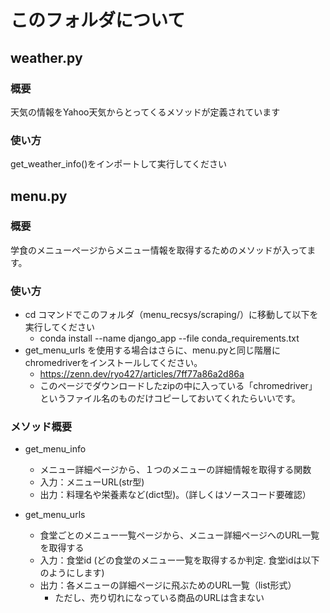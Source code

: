 # このフォルダについて
## weather.py
### 概要
天気の情報をYahoo天気からとってくるメソッドが定義されています

### 使い方
get_weather_info()をインポートして実行してください

## menu.py
### 概要
学食のメニューページからメニュー情報を取得するためのメソッドが入ってます。

### 使い方
- cd コマンドでこのフォルダ（menu_recsys/scraping/）に移動して以下を実行してください
    - conda install --name django_app --file conda_requirements.txt
- get_menu_urls を使用する場合はさらに、menu.pyと同じ階層にchromedriverをインストールしてください。
    - https://zenn.dev/ryo427/articles/7ff77a86a2d86a
    - このページでダウンロードしたzipの中に入っている「chromedriver」というファイル名のものだけコピーしておいてくれたらいいです。

### メソッド概要
- get_menu_info
    - メニュー詳細ページから、１つのメニューの詳細情報を取得する関数
    - 入力：メニューURL(str型)
    - 出力：料理名や栄養素など(dict型)。（詳しくはソースコード要確認）

- get_menu_urls
    - 食堂ごとのメニュー一覧ページから、メニュー詳細ページへのURL一覧を取得する
    - 入力：食堂id (どの食堂のメニュー一覧を取得するか判定. 食堂idは以下のようにします)
    - 出力：各メニューの詳細ページに飛ぶためのURL一覧（list形式）
        - ただし、売り切れになっている商品のURLは含まない